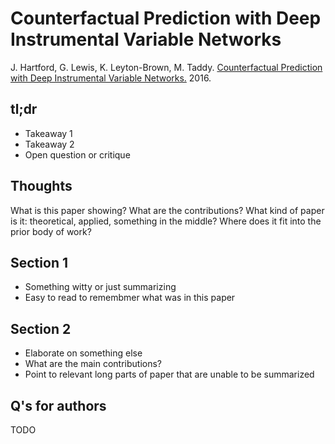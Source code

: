 # Counterfactual Prediction with Deep Instrumental Variable Networks

J. Hartford, G. Lewis, K. Leyton-Brown, M. Taddy. [Counterfactual Prediction with Deep Instrumental Variable Networks.](https://arxiv.org/pdf/1612.09596v1.pdf) 2016. 

## tl;dr
 - Takeaway 1
 - Takeaway 2
 - Open question or critique

## Thoughts
What is this paper showing? What are the contributions? What kind of paper is it: theoretical, applied, something in the middle? Where does it fit into the prior body of work?

## Section 1
 - Something witty or just summarizing
 - Easy to read to remembmer what was in this paper

## Section 2
 - Elaborate on something else
 - What are the main contributions?
 - Point to relevant long parts of paper that are unable to be summarized


## Q's for authors
TODO